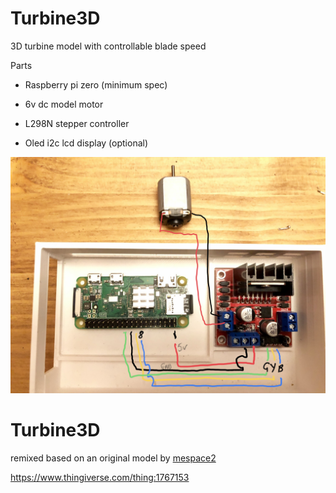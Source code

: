 # Turbine3D

3D turbine model with controllable blade speed

Parts
* Raspberry pi zero (minimum spec)
* 6v dc model  motor
* L298N stepper controller

* Oled i2c lcd display (optional)

![pi GPIO wiring](Wiring.jpg)


# Turbine3D

remixed based on an original model by [mespace2](https://www.thingiverse.com/me2space/about) 

  https://www.thingiverse.com/thing:1767153
